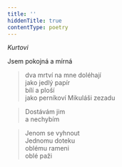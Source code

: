 ```yaml
---
title: ''
hiddenTitle: true
contentType: poetry
---
```


>   

  

>   

  

_Kurtovi_

Jsem pokojná a mírná

> dva mrtví na mne doléhají  
> jako jedlý papír  
> bílí a ploší  
> jako perníkoví Mikuláši zezadu

  

> Dostávám jim  
> a nechybím

  

> Jenom se vyhnout  
> Jednomu doteku  
> oblému rameni  
> oblé paži

